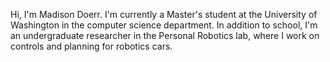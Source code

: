 Hi, I'm Madison Doerr. I'm currently a Master's student at the University of Washington in the computer science department. In addition to school,
I'm an undergraduate researcher in the Personal Robotics lab, where I work on controls and planning for robotics cars.

<!---
mcdoerr/mcdoerr is a ✨ special ✨ repository because its `README.md` (this file) appears on your GitHub profile.
You can click the Preview link to take a look at your changes.
--->

